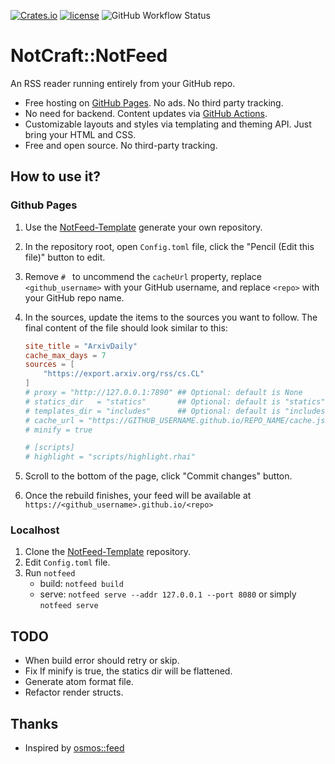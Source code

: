 [![Crates.io](https://img.shields.io/crates/v/notfeed.svg)](https://crates.io/crates/notfeed)
[![license](https://img.shields.io/github/license/notcraft/notfeed.svg?maxAge=86400)](LICENSE)
![GitHub Workflow Status](https://img.shields.io/github/workflow/status/notcraft/notfeed/CICD)

# NotCraft::NotFeed

An RSS reader running entirely from your GitHub repo.

- Free hosting on [GitHub Pages](https://pages.github.com/). No ads. No third party tracking.
- No need for backend. Content updates via [GitHub Actions](https://github.com/features/actions).
- Customizable layouts and styles via templating and theming API. Just bring your HTML and CSS.
- Free and open source. No third-party tracking.

## How to use it?

### Github Pages

1. Use the [NotFeed-Template](https://github.com/NotCraft/NotFeed-Template) generate your own repository.
2. In the repository root, open `Config.toml` file, click the "Pencil (Edit this file)" button to edit.
3. Remove `# ` to uncommend the `cacheUrl` property, replace `<github_username>` with your GitHub username, and
   replace `<repo>` with your GitHub repo name.
4. In the sources, update the items to the sources you want to follow. The final content of the file should look similar
   to this:

   ```toml
   site_title = "ArxivDaily"
   cache_max_days = 7
   sources = [
       "https://export.arxiv.org/rss/cs.CL"
   ]
   # proxy = "http://127.0.0.1:7890" ## Optional: default is None
   # statics_dir   = "statics"       ## Optional: default is "statics"
   # templates_dir = "includes"      ## Optional: default is "includes"
   # cache_url = "https://GITHUB_USERNAME.github.io/REPO_NAME/cache.json"
   # minify = true
   
   # [scripts]
   # highlight = "scripts/highlight.rhai"
   ```

5. Scroll to the bottom of the page, click "Commit changes" button.
6. Once the rebuild finishes, your feed will be available at `https://<github_username>.github.io/<repo>`

### Localhost

1. Clone the [NotFeed-Template](https://github.com/NotCraft/NotFeed-Template) repository.
2. Edit `Config.toml` file.
3. Run `notfeed`
    + build: `notfeed build`
    + serve: `notfeed serve --addr 127.0.0.1 --port 8080` or simply `notfeed serve`

## TODO

+ When build error should retry or skip.
+ Fix If minify is true, the statics dir will be flattened.
+ Generate atom format file.
+ Refactor render structs.

## Thanks

+ Inspired by [osmos::feed](https://github.com/osmoscraft/osmosfeed)